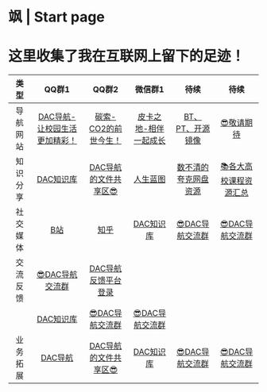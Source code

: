 # 飒 | Start page
# 这里收集了我在互联网上留下的足迹！
| 类型 | QQ群1 | QQ群2 | 微信群1 | 待续 | 待续 |
|:---:|:----:|:----:|:----:|:---:|:---:|
| 导航网站 | <a href="https://nwuzmed.ga/" target="_blank" >DAC导航-让校园生活更加精彩！</a> | <a href="https://nwuzmed.ga/" target="_blank" >碳索-CO2的前世今生！</a> | <a href="https://www.pkzhidi.xyz/" target="_blank" >皮卡之地-相伴一起成长</a> | <a href="https://www.yuque.com/zimuerduo/pt" target="_blank" >BT、PT、开源镜像</a> | <a href="https://nwuzmed.ga/" target="_blank" >😎敬请期待</a> |
| 知识分享 | <a href="https://nwuzmed.ga/" target="_blank" >DAC知识库</a> | <a href="https://nwuzmed.ga/" target="_blank" >DAC导航的文件共享区😎</a> | <a href="http://wiki.pkzhidi.xyz/" target="_blank" >人生蓝图</a> | <a href="https://docs.qq.com/sheet/DRnVKY3hNQ0ttc1pp" target="_blank" >数不清的夸克网盘资源</a> | <a href="https://studyhard.cf/" target="_blank" >📚各大高校课程资源汇总</a> |
| 社交媒体 | <a href="https://space.bilibili.com/327638134?spm_id_from=333.337.0.0" target="_blank" >B站</a> | <a href="https://www.zhihu.com/people/NWUzmed" target="_blank" >知乎</a> | <a href="https://nwuzmed.ga/" target="_blank" >DAC知识库</a> | <a href="https://nwuzmed.ga/" target="_blank" >😎DAC导航交流群</a> | <a href="https://nwuzmed.ga/" target="_blank" >😎DAC导航交流群</a> |
| 交流反馈 | <a href="https://qq-group.cf/" target="_blank" >😎DAC导航交流群</a> | <a href="https://support.qq.com/products/313460?" target="_blank" >DAC导航反馈平台登录
</a> | <a href="https://nwuzmed.ga/" target="_blank" >DAC知识库</a> | <a href="https://nwuzmed.ga/" target="_blank" >😎DAC导航交流群</a> | <a href="https://nwuzmed.ga/" target="_blank" >😎DAC导航交流群</a> |
| 业务拓展 | <a href="https://nwuzmed.ga/" target="_blank" >DAC导航</a> | <a href="https://nwuzmed.ga/" target="_blank" >DAC导航的文件共享区😎</a> | <a href="https://nwuzmed.ga/" target="_blank" >DAC知识库</a> | <a href="https://nwuzmed.ga/" target="_blank" >😎DAC导航交流群</a> | <a href="https://nwuzmed.ga/" target="_blank" >😎DAC导航交流群</a> |
